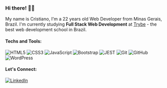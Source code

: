 ### Hi there! 👋🏻
My name is Cristiano, I'm a 22 years old Web Developer from Minas Gerais, Brazil. I'm currently studying <b>Full Stack Web Development</b> at <a href="https://www.betrybe.com/">Trybe</a> - the best web development school in Brazil.

#### Techs and Tools:
![HTML5](https://img.shields.io/badge/-HTML-bb5137?logo=HTML5&logoColor=white) ![CSS3](https://img.shields.io/badge/-CSS-bb5137?logo=CSS3&logoColor=white) ![JavaScript](https://img.shields.io/badge/-Javascript-bb5137?logo=Javascript&logoColor=white) ![Bootstrap](https://img.shields.io/badge/-Bootstrap-bb5137?logo=bootstrap&logoColor=white) ![JEST](https://img.shields.io/badge/-JEST-bb5137?logo=jest&logoColor=white) ![Git](https://img.shields.io/badge/-Git-bb5137?logo=Git&logoColor=white) ![GitHub](https://img.shields.io/badge/-GitHub-bb5137?logo=GitHub&logoColor=white) ![WordPress](https://img.shields.io/badge/-WordPress-bb5137?logo=WordPress&logoColor=white)

#### Let's Connect:
[![LinkedIn](https://img.shields.io/badge/-LinkedIn-bb5137?logo=LinkedIn&logoColor=white)](https://www.linkedin.com/in/crischgs)
